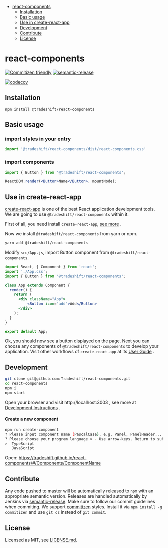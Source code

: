 <!-- START doctoc generated TOC please keep comment here to allow auto update -->
<!-- DON'T EDIT THIS SECTION, INSTEAD RE-RUN doctoc TO UPDATE -->


- [react-components](#react-components)
  - [Installation](#installation)
  - [Basic usage](#basic-usage)
  - [Use in create-react-app](#use-in-create-react-app)
  - [Development](#development)
  - [Contribute](#contribute)
  - [License](#license)

<!-- END doctoc generated TOC please keep comment here to allow auto update -->

# react-components

[![Commitizen friendly](https://img.shields.io/badge/commitizen-friendly-brightgreen.svg)](http://commitizen.github.io/cz-cli/)
[![semantic-release](https://img.shields.io/badge/%20%20%F0%9F%93%A6%F0%9F%9A%80-semantic--release-e10079.svg)](https://github.com/semantic-release/semantic-release) 

[![codecov](https://codecov.io/gh/Tradeshift/react-components/branch/master/graph/badge.svg)](https://codecov.io/gh/Tradeshift/react-components)

<!-- END doctoc generated TOC please keep comment here to allow auto update -->

## Installation

```
npm install @tradeshift/react-components
```

## Basic usage

### import styles in your entry
```js
import '@tradeshift/react-components/dist/react-components.css'
```
### import components
```jsx
import { Button } from '@tradeshift/react-components';

ReactDOM.render(<Button>Name</Button>, mountNode);
```

## Use in create-react-app

[create-react-app][create-react-app-url] is one of the best React application development tools. We are going to use `@tradeshift/react-components` within it.

First of all, you need install `create-react-app`, [see more][create-react-app-url] .

Now we install `@tradeshift/react-components` from yarn or npm.

```bash
yarn add @tradeshift/react-components
```

Modify `src/App.js`, import Button component from `@tradeshift/react-components`.

```jsx
import React, { Component } from 'react';
import './App.css';
import { Button } from '@tradeshift/react-components';

class App extends Component {
  render() {
    return (
      <div className="App">
          <Button icon="add">Add</Button>
      </div>
    );
  }
}

export default App;
```

Ok, you should now see a button displayed on the page. Next you can choose any components of `@tradeshift/react-components` to develop your application. Visit other workflows of `create-react-app` at its [User Guide][create-react-app-user-guide-url] .

## Development

```bash
git clone git@github.com:Tradeshift/react-components.git
cd react-components
npm i
npm start
```

Open your browser and visit http://localhost:3003 , see more at [Development Instructions][dev-instructions-url] .

#### Create a new component

```bash
npm run create-component
? Please input component name (PascalCase), e.g. Panel, PanelHeader... » ComponentName 
? Please choose your program language » - Use arrow-keys. Return to submit.
>  TypeScript
   JavaScript
```
Open: https://tradeshift.github.io/react-components/#/Components/ComponentName

## Contribute

Any code pushed to master will be automatically released to `npm` with an appropriate semantic version.
Releases are handled automatically by Jenkins via [semantic-release][semantic-release-url].
Make sure to follow our commit guidelines when commiting. We support [commitizen][commitizen-url] styles. Install it via `npm install -g commitizen` and use `git cz` instead of `git commit`.

## License

Licensed as MIT, see [LICENSE.md](LICENSE.md).


[dev-instructions-url]: https://github.com/Tradeshift/react-components/wiki/Local-development
[semantic-release-url]: https://github.com/semantic-release/semantic-release
[commitizen-url]: http://commitizen.github.io/cz-cli/
[create-react-app-url]: https://github.com/facebookincubator/create-react-app
[create-react-app-user-guide-url]: https://github.com/facebook/create-react-app/blob/master/packages/react-scripts/template/README.md
